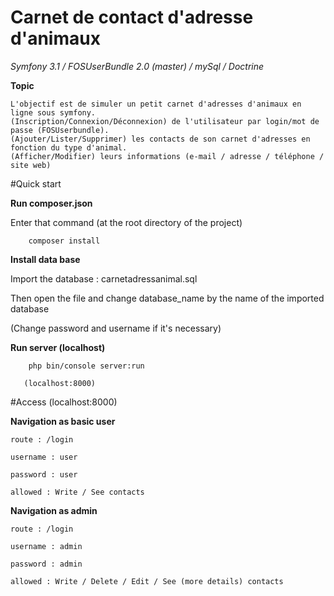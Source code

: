 # Carnet de contact d'adresse d'animaux

_*Symfony 3.1 / FOSUserBundle 2.0 (master)  /  mySql  /  Doctrine*_


**Topic**

    L'objectif est de simuler un petit carnet d'adresses d'animaux en ligne sous symfony.
    (Inscription/Connexion/Déconnexion) de l'utilisateur par login/mot de passe (FOSUserbundle).
    (Ajouter/Lister/Supprimer) les contacts de son carnet d'adresses en fonction du type d'animal.
    (Afficher/Modifier) leurs informations (e-mail / adresse / téléphone / site web)

#Quick start

**Run composer.json**

Enter that command (at the root directory of the project)

        composer install 
        
**Install data base**

Import the database : carnetadressanimal.sql


Then open the file and change database_name by the name of the imported database 

(Change password and username if it's necessary)
        
**Run server (localhost)**

        php bin/console server:run 
        
       (localhost:8000)
       
#Access (localhost:8000)

**Navigation as basic user**


    route : /login 
    
    username : user
    
    password : user
    
    allowed : Write / See contacts


**Navigation as admin**


    route : /login 
    
    username : admin
    
    password : admin
    
    allowed : Write / Delete / Edit / See (more details) contacts

